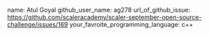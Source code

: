 name: Atul Goyal
github_user_name: ag278
url_of_github_issue: https://github.com/scaleracademy/scaler-september-open-source-challenge/issues/169
your_favroite_programming_language: c++
